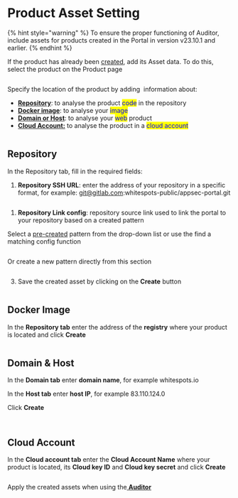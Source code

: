 # Product Asset Setting

{% hint style="warning" %}
To ensure the proper functioning of Auditor, include assets for products created in the Portal in version v23.10.1 and earlier.
{% endhint %}

If the product has already been [created](../../general-portal-settings/product-settings/), add its Asset data. To do this, select the product on the Product page

<figure><img src="../../../.gitbook/assets/image (3) (1) (1) (1) (1) (1) (1) (1) (1).png" alt=""><figcaption></figcaption></figure>

Specify the location of the product by adding <img src="../../../.gitbook/assets/image (133).png" alt="" data-size="line">  information about:

* [**Repository**](product-asset-setting.md#repository): to analyse the product <mark style="color:blue;">code</mark> in the repository
* [**Docker image**](product-asset-setting.md#docker-image): to analyse your <mark style="color:blue;">image</mark>
* [**Domain or Host**](product-asset-setting.md#domain-and-host): to analyse your <mark style="color:blue;">web</mark> product
* [**Cloud Account:**](product-asset-setting.md#cloud-account) to analyse the product in a <mark style="color:blue;">cloud account</mark>

<figure><img src="../../../.gitbook/assets/image (1) (1) (1) (1) (1) (1) (1) (1) (1) (1) (1) (1) (1) (1).png" alt=""><figcaption></figcaption></figure>

## Repository

In the Repository tab, fill in the required fields:

1. **Repository SSH URL**: enter the address of your repository in a specific format, for example: git@gitlab.com:whitespots-public/appsec-portal.git

<figure><img src="../../../.gitbook/assets/image (2) (1) (1) (1) (1) (1) (1) (1) (1) (1) (1).png" alt=""><figcaption></figcaption></figure>

1. **Repository Link config**: repository source link used to link the portal to your repository based on a created pattern

Select a [pre-created](../../general-portal-settings/repository-link-configs.md) pattern from the drop-down list or use the find a matching config function

<figure><img src="../../../.gitbook/assets/repos link(1).gif" alt=""><figcaption></figcaption></figure>

Or create a new pattern directly from this section

<figure><img src="../../../.gitbook/assets/repos 3(1).gif" alt=""><figcaption></figcaption></figure>

3. Save the created asset by clicking on the **Create** button

<figure><img src="../../../.gitbook/assets/asset rep 4.png" alt=""><figcaption></figcaption></figure>

## Docker Image

In the **Repository tab** enter the address of the **registry** where your product is located and click **Create**

<figure><img src="../../../.gitbook/assets/image (8) (1) (1) (1).png" alt=""><figcaption></figcaption></figure>

## Domain & Host

In the **Domain tab** enter **domain name**, for example whitespots.io

In the **Host tab** enter **host IP**, for example 83.110.124.0

Click **Create**

<figure><img src="../../../.gitbook/assets/image (1) (1) (1) (1) (1) (1) (1) (1) (1) (1) (1) (1) (1).png" alt=""><figcaption></figcaption></figure>

<figure><img src="../../../.gitbook/assets/image (2) (1) (1) (1) (1) (1) (1) (1) (1) (1).png" alt=""><figcaption></figcaption></figure>

## Cloud Account

In the **Cloud account tab** enter the **Cloud Account Name** where your product is located,  its **Cloud key ID** and **Cloud key secret** and click **Create**

<figure><img src="../../../.gitbook/assets/cloud.png" alt=""><figcaption></figcaption></figure>

Apply the created assets when using the[ **Auditor**](../../../auditor/run-audit/)
